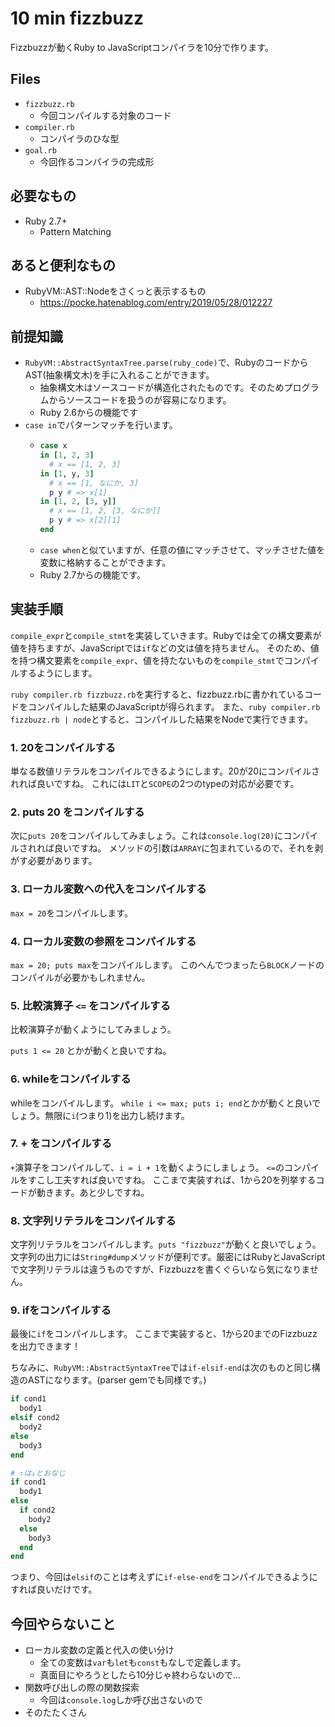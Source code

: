 10 min fizzbuzz
======


Fizzbuzzが動くRuby to JavaScriptコンパイラを10分で作ります。


Files
---

* `fizzbuzz.rb`
  * 今回コンパイルする対象のコード
* `compiler.rb`
  * コンパイラのひな型
* `goal.rb`
  * 今回作るコンパイラの完成形



必要なもの
---


* Ruby 2.7+
  * Pattern Matching

あると便利なもの
---

* RubyVM::AST::Nodeをさくっと表示するもの
  * https://pocke.hatenablog.com/entry/2019/05/28/012227

前提知識
---

* `RubyVM::AbstractSyntaxTree.parse(ruby_code)`で、RubyのコードからAST(抽象構文木)を手に入れることができます。
  * 抽象構文木はソースコードが構造化されたものです。そのためプログラムからソースコードを扱うのが容易になります。
  * Ruby 2.6からの機能です
* `case in`でパターンマッチを行います。
  * ```ruby
    case x
    in [1, 2, 3]
      # x == [1, 2, 3]
    in [1, y, 3]
      # x == [1, なにか, 3]
      p y # => x[1]
    in [1, 2, [3, y]]
      # x == [1, 2, [3, なにか]]
      p y # => x[2][1]
    end
    ```
  * `case when`と似ていますが、任意の値にマッチさせて、マッチさせた値を変数に格納することができます。
  * Ruby 2.7からの機能です。


実装手順
---

`compile_expr`と`compile_stmt`を実装していきます。Rubyでは全ての構文要素が値を持ちますが、JavaScriptでは`if`などの文は値を持ちません。
そのため、値を持つ構文要素を`compile_expr`、値を持たないものを`compile_stmt`でコンパイルするようにします。

`ruby compiler.rb fizzbuzz.rb`を実行すると、fizzbuzz.rbに書かれているコードをコンパイルした結果のJavaScriptが得られます。
また、`ruby compiler.rb fizzbuzz.rb | node`とすると、コンパイルした結果をNodeで実行できます。


### 1. 20をコンパイルする

単なる数値リテラルをコンパイルできるようにします。20が20にコンパイルされれば良いですね。
これには`LIT`と`SCOPE`の2つのtypeの対応が必要です。

### 2. puts 20 をコンパイルする


次に`puts 20`をコンパイルしてみましょう。これは`console.log(20)`にコンパイルされれば良いですね。
メソッドの引数は`ARRAY`に包まれているので、それを剥がす必要があります。

### 3. ローカル変数への代入をコンパイルする

`max = 20`をコンパイルします。

### 4. ローカル変数の参照をコンパイルする


`max = 20; puts max`をコンパイルします。
このへんでつまったら`BLOCK`ノードのコンパイルが必要かもしれません。

### 5. 比較演算子 `<=` をコンパイルする

比較演算子が動くようにしてみましょう。

`puts 1 <= 20` とかが動くと良いですね。

### 6. whileをコンパイルする

whileをコンパイルします。
`while i <= max; puts i; end`とかが動くと良いでしょう。無限に`i`(つまり1)を出力し続けます。

### 7. + をコンパイルする

`+`演算子をコンパイルして、`i = i + 1`を動くようにしましょう。
`<=`のコンパイルをすこし工夫すれば良いですね。
ここまで実装すれば、1から20を列挙するコードが動きます。あと少しですね。


### 8. 文字列リテラルをコンパイルする

文字列リテラルをコンパイルします。`puts "fizzbuzz"`が動くと良いでしょう。
文字列の出力には`String#dump`メソッドが便利です。厳密にはRubyとJavaScriptで文字列リテラルは違うものですが、Fizzbuzzを書くぐらいなら気になりません。

### 9. ifをコンパイルする

最後に`if`をコンパイルします。
ここまで実装すると、1から20までのFizzbuzzを出力できます！


ちなみに、`RubyVM::AbstractSyntaxTree`では`if-elsif-end`は次のものと同じ構造のASTになります。(parser gemでも同様です。)

```ruby
if cond1
  body1
elsif cond2
  body2
else
  body3
end

# ↑は↓とおなじ
if cond1
  body1
else
  if cond2
    body2
  else
    body3
  end
end
```

つまり、今回は`elsif`のことは考えずに`if-else-end`をコンパイルできるようにすれば良いだけです。

今回やらないこと
---


* ローカル変数の定義と代入の使い分け
  * 全ての変数は`var`も`let`も`const`もなしで定義します。
  * 真面目にやろうとしたら10分じゃ終わらないので…
* 関数呼び出しの際の関数探索
  * 今回は`console.log`しか呼び出さないので
* そのたたくさん
